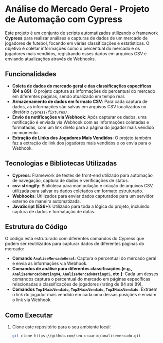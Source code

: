# Análise do Mercado Geral - Projeto de Automação com Cypress

Este projeto é um conjunto de scripts automatizados utilizando o framework **Cypress** para realizar análises e capturas de dados de um mercado de jogadores de futebol, focando em várias classificações e estatísticas. O objetivo é coletar informações como o percentual do mercado e os jogadores mais vendidos, registrando esses dados em arquivos CSV e enviando atualizações através de Webhooks.

## Funcionalidades

- **Coleta de dados do mercado geral e das classificações específicas (84 a 89)**: O projeto captura as informações do percentual do mercado em diferentes páginas, sendo atualizado em tempo real.
- **Armazenamento de dados em formato CSV**: Para cada captura de dados, as informações são salvas em arquivos CSV localizados no diretório `cypress/fixtures/`.
- **Envio de notificações via Webhook**: Após capturar os dados, uma notificação é enviada via Webhook com as informações coletadas e formatadas, com um link direto para a página do jogador mais vendido no momento.
- **Extração de Links dos Jogadores Mais Vendidos**: O projeto também faz a extração do link dos jogadores mais vendidos e os envia para o Webhook.

## Tecnologias e Bibliotecas Utilizadas

- **Cypress**: Framework de testes de front-end utilizado para automação de navegação, captura de dados e verificações de status.
- **csv-stringify**: Biblioteca para manipulação e criação de arquivos CSV, utilizada para salvar os dados coletados em formato estruturado.
- **Webhooks**: Utilizados para enviar dados capturados para um servidor externo de maneira automatizada.
- **JavaScript (ES6+)**: Utilizado para toda a lógica do projeto, incluindo captura de dados e formatação de datas.

## Estrutura do Código

O código está estruturado com diferentes comandos do Cypress que podem ser reutilizados para capturar dados de diferentes páginas do mercado:

- **Comando `AnaliseMercadoGeral`**: Captura o percentual do mercado geral e envia as informações via Webhook.
- **Comandos de análise para diferentes classificações (e.g., `AnaliseMercadoRating84`, `AnaliseMercadoRating85`, etc.)**: Cada um desses comandos captura o percentual do mercado em páginas específicas relacionadas a classificações de jogadores (rating de 84 até 89).
- **Comandos `Top1MaisVendido`, `Top2MaisVendido`, `Top3MaisVendido`**: Extraem o link do jogador mais vendido em cada uma dessas posições e enviam o link via Webhook.

## Como Executar

1. Clone este repositório para o seu ambiente local:

   ```bash
   git clone https://github.com/seu-usuario/analisemercado.git
